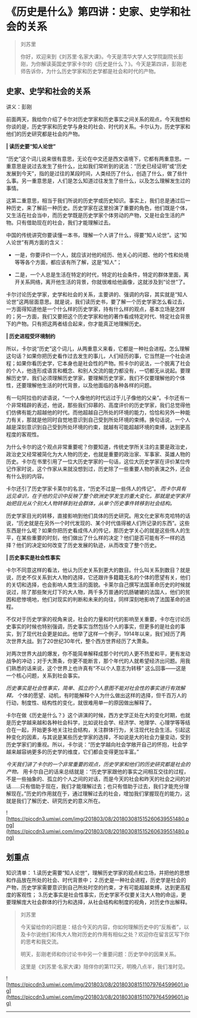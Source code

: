 # 《历史是什么》第四讲：史家、史学和社会的关系

> 刘苏里
> 
> 你好，欢迎来到《刘苏里·名家大课》。今天是清华大学人文学院副院长彭刚，为你解读英国史学家卡尔的《历史是什么？》。今天是第四讲，彭刚老师告诉你，为什么历史学家和历史学都是社会和时代的产物。

## 史家、史学和社会的关系

讲义：彭刚

前面两天，我给你介绍了卡尔对历史学家和历史事实之间关系的观点，今天我想和你谈的是，历史学家和历史学与身处的社会、时代的关系。卡尔认为，历史学家和他们的历史研究都是社会的产物。

 **| 读历史要“知人论世”**

“历史”这个词儿说来很有意思，无论在中文还是西文语境下，它都有两重意思。一重意思是说过去发生了些什么，比如我们常听到的说法：“历史已经证明”或“历史发展到今天”，指的是过往的某段时间，人类经历了什么，创造了什么，做了些什么事。另一重意思是，人们是怎么知道过往发生了些什么，以及怎么理解发生过的事情。

这第二重意思，相当于我们所说的历史学或历史知识。事实上，我们总是通过后一种历史，来了解前一种历史。历史学家在这里扮演了重要的角色，他们既是个体，又生活在社会当中，而历史学既是历史学家个体劳动的产物，又是社会生活的产物。只有借助现在的社会，我们才能理解过去。

中国的传统讲究你要读懂一本书，理解一个人讲了什么，得要“知人论世”。这“知人论世”有两方面的含义：

* 一是，你要评价一个人，就应该对他的经历、他关心的问题、他的个性和处境等等各个方面，都应该有所了解，这是“知人”；

* 二是，一个人总是生活在特定的时代，特定的社会条件，特定的群体里面，离开关系网络，离开他生活的背景，你就很难给他画像，这就涉及到“论世”了。

卡尔讨论历史学家，史学和社会的关系，主要讲的、强调的内容，其实就是“知人论世”这两层面意思。就是说，我们读历史书，要了解一个历史学家怎么看过去，一方面得知道他是一个什么样的历史学家，持有什么样的观点，基本立场是怎样的；另一方面，我们又要把这个历史学家和他的著作看成特定时代、特定社会背景下的产物。只有把这两者结合起来，你才能真正地理解历史。

 **| 历史进程受环境制约**

所以，卡尔说“历史”这个词儿，从两重意义来看，它都是一种社会进程。怎么理解这句话？如果你把历史看作过去发生的事儿，人们经历的事，它当然是一个社会进程；如果你看历史学，它本身也是社会性的产物。照卡尔的说法，一个脱离了社会的个人，他连形成语言和概念、和别人交流的能力都没有，一切都无从说起。要理解历史学，我们必须理解历史学家，要理解历史学家，我们不仅要理解他的个体性，还要理解他生活的时代背景，以及他面临的各种各样的问题。

有一句阿拉伯的谚语说，“一个人像他的时代远过于儿子像他的父亲”。卡尔还有一个非常精辟的表述，他说，那些我们仰慕的、高度评价的历史学家，我们总觉得他们仿佛有能力超越他的时代。而他超越自己所处的环境的能力，恰恰和另外一种能力有关，那就是他同时自觉地意识到自己受到所处环境的束缚。换句话说，一个人越是深刻意识到自己受到所处环境的约束，就越有可能超越环境的束缚，达到更高程度的客观性。

为什么卡尔的这个观点非常重要呢？你要知道，传统史学所关注的主要是政治史，政治史又经常被简化为大人物的历史，也就是重要的政治家、军事家、英雄人物的历史。卡尔在书里引用了一位大历史学家的一句话，这位大历史学家在评价某位传记作家时说，这个作家从来就没想到过，历史除了一些重要人物的表演之外，还会有什么别的内容。

卡尔还引了历史学家卡莱尔的名言，“历史不过是一些伟人的传记”。 *而卡尔具有远见卓识，在于他的见识中反映了整个欧洲史学发生的重大变化，那就是史学家开始把目光从个别大人物转移到社会群体，从单个历史事件转移到社会结构。*

历史学家目光的转移，直接影响到他们具体的历史研究。用文化史家布克哈特的话说，“历史就是在另外一个时代发现的、某个时代值得被人们所记录的东西”。这些东西是什么呢？如果你把历史看成伟人的传记，那历史学关心的就是这些伟人的生平，在某些重要的时刻，他们做出了什么样的决定？他们是否可能有不一样的选择？他们的决定如何改变了历史发展的轨迹，从而改变了整个历史。

 **| 历史事实是社会性事实**

卡尔不同意这样的看法，他认为历史关系到更大的数目。什么叫关系到数目？就是说，历史不仅关系到大人物的选择，它还跟许多籍籍无名的个体的愿望有关，他们的关切和选择，也会影响人类生活的面貌。卡莱尔自己撰写法国革命历史的时候就说过，除了那些聚光灯下的大人物，两千多万普通的饥肠辘辘的法国人，他们的贫困和悲惨境地，他们对现实的判断和未来的向往，同样深刻地影响了法国革命的进程。

不仅对于历史学家的视角来说，社会的力量和时代的影响至关重要，卡尔在讨论历史事实的时候也特别强调，历史事实当然包括个人的事实，但更多的是社会的事实，到了现代社会更是如此。他举了这样一个例子，1914年以来，我们经历了两次世界大战。到了20世纪30年代，整个西方世界经历了大萧条。

对两次世界大战的爆发，你不能简单解释成那个时代的人更不热爱和平，更有发动战争的冲动；对于大萧条，你更不能断言，那个年代的人就希望经济出问题。用我们熟悉的话来说，这个世界上也许真有“不以个人意志为转移” 这么回事——这是一个核心问题，关系到社会事实。

 *历史事实是社会性事实，简单、孤立的个人意图不能对社会性的事实进行有效解释。* 个体的愿望、动机，有时能解释个人为什么做出这样的选择，但千百万人的行动，制度性、结构性的变化，就很难用单一的原因做出解释了。

卡尔在做《历史是什么？》这个讲演的时候，西方史学正处在大的变化时期，也就是历史学越来越和各种社会科学，比如说社会学、经济学、地理学、心理学等等结合在一起，开始更多地关注社会结构，关注群体行为，关注现代社会生活。引起这种变化的因素，与其说是某些历史学家的选择，不如说是大的社会力量变动，受到历史学家们的重视。所以，卡尔说：“历史学越向社会学敞开自己的怀抱，社会学越来越容纳更多的历史学的维度，它们都会变得更加丰富。”

 *今天我们讲了卡尔的一个非常重要的观点，历史学家和他们的历史研究都是社会的产物。* 用卡尔自己的话来总结就是：“历史学家跟他的事实之间相互交往的过程，不是一些抽象的、孤立的个人之间的对话，而是今天的社会和昨天的社会之间的对话……只有借助于现在，我们才能理解过去；也只有借助于过去，我们才能充分理解现在。”历史的作用就在于，通过理解过去的社会，增加我们掌握现在的能力，这就是我们了解历史、研究历史的意义所在。

![https://piccdn3.umiwi.com/img/201803/08/201803081515260639551480.png](https://piccdn3.umiwi.com/img/201803/08/201803081515260639551480.png)

## 划重点

知识清单：
1.读历史需要“知人论世”，理解历史学家的观点和立场，并把他的思想和作品放在所处的社会、时代背景中；
2.历史是一种社会进程，历史学是社会的产物，历史学家需要意识到自己所处时空的约束，才有可能超越束缚，达到更高程度的客观性；
3.历史事实是社会性事实，历史学家不仅要关注大人物的命运，更要理解庞大社会群体的行为和选择，从社会结构和制度的视角，对历史作出解释。

> 刘苏里
> 
> 今天留给你的问题是：结合今天的内容，你如何理解历史中的“反叛者”，以及卡尔说他们和伟大人物对历史的作用有相似之处？欢迎你在留言区写下你的思考和我交流。
> 
> 明天，彭刚老师和你讨论书中另一个重要问题：历史学中的因果关系。
> 
> 这里是《刘苏里·名家大课》陪伴你的第112天，明晚八点半，我们准时见。

![https://piccdn3.umiwi.com/img/201803/08/201803081511079764599601.jpg](https://piccdn3.umiwi.com/img/201803/08/201803081511079764599601.jpg)

---
